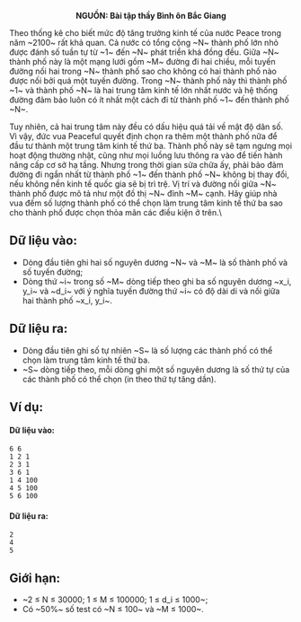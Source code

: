 **<center>NGUỒN: Bài tập thầy Bình ôn Bắc Giang</center>**

Theo thống kê cho biết mức độ tăng trưởng kinh tế của nước Peace trong năm ~2100~ rất khả quan. Cả nước có tổng cộng ~N~ thành phố lớn nhỏ  được đánh số tuần tự từ ~1~ đến ~N~ phát triển khá đồng đều. Giữa ~N~ thành phố này là một mạng lưới gồm ~M~ đường đi hai chiều, mỗi tuyến đường nối hai trong ~N~ thành phố sao cho không có hai thành phố nào được nối bởi quá một tuyến đường. Trong ~N~ thành phố này thì thành phố ~1~ và thành phố ~N~ là hai trung tâm kinh tế lớn nhất nước và hệ thống đường đảm bảo luôn có ít nhất một cách đi từ thành phố ~1~ đến thành phố ~N~.

Tuy nhiên, cả hai trung tâm này đều có dấu hiệu quá tải về mật độ dân số. Vì vậy, đức vua Peaceful quyết định chọn ra thêm một thành phố nữa để đầu tư thành một trung tâm kinh tế thứ ba. Thành phố này sẽ tạm ngưng mọi hoạt động thường nhật, cũng như mọi luồng lưu thông ra vào để tiến hành nâng cấp cơ sở hạ tầng. Nhưng trong thời gian sửa chữa ấy, phải bảo đảm đường đi ngắn nhất từ thành phố ~1~ đến thành phố ~N~ không bị thay đổi, nếu không nền kinh tế quốc gia sẽ bị trì trệ.
Vị trí và đường nối giữa ~N~ thành phố được mô tả như một đồ thị ~N~ đỉnh ~M~ cạnh. Hãy giúp nhà vua đếm số lượng thành phố có thể chọn làm trung tâm kinh tế thứ ba sao cho thành phố được chọn thỏa mãn các điều kiện ở trên.\

## Dữ liệu vào:
- Dòng đầu tiên ghi hai số nguyên dương ~N~ và ~M~ là số thành phố và số tuyến đường;
- Dòng thứ ~i~ trong số ~M~ dòng tiếp theo ghi ba số nguyên dương ~x_i, y_i~ và ~d_i~ với ý nghĩa tuyến đường thứ ~i~ có độ dài di và nối giữa hai thành phố ~x_i, y_i~.

## Dữ liệu ra:
- Dòng đầu tiên ghi số tự nhiên ~S~ là số lượng các thành phố có thể chọn làm trung tâm kinh tế thứ ba.
- ~S~ dòng tiếp theo, mỗi dòng ghi một số nguyên dương là số thứ tự của các thành phố có thể chọn (in theo thứ tự tăng dần).

## Ví dụ:
#### Dữ liệu vào:
```
6 6
1 2 1
2 3 1
3 6 1
1 4 100
4 5 100
5 6 100
```

#### Dữ liệu ra:
```
2
4
5
```

## Giới hạn:
- ~2 ≤ N ≤ 30000; 1 ≤ M ≤ 100000; 1 ≤ d_i ≤ 1000~;
- Có ~50\%~ số test có ~N ≤ 100~ và ~M ≤ 1000~.